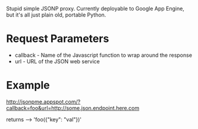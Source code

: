 Stupid simple JSONP proxy. Currently deployable to Google App Engine, but it's
all just plain old, portable Python.

Request Parameters
==================

* callback - Name of the Javascript function to wrap around the response
* url      - URL of the JSON web service

Example
=======

http://jsonpme.appspot.com/?callback=foo&url=http://some.json.endpoint.here.com

returns --> 'foo({"key": "val"})'
